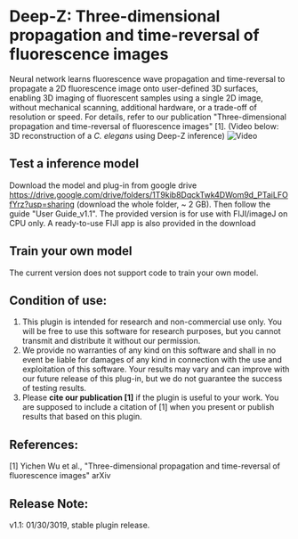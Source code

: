 # Deep-Z: Three-dimensional propagation and time-reversal of fluorescence images 
Neural network learns fluorescence wave propagation and time-reversal to propagate a 2D fluorescence image onto user-defined 3D surfaces, enabling 3D imaging of fluorescent samples using a single 2D image, without mechanical scanning, additional hardware, or a trade-off of resolution or speed. For details, refer to our publication "Three-dimensional propagation and time-reversal of fluorescence images" [1].  (Video below: 3D reconstruction of a _C. elegans_ using Deep-Z inference)
![Video](https://github.com/puppy101puppy/Deep-Z/blob/master/Stack.gif)

## Test a inference model
Download the model and plug-in from google drive https://drive.google.com/drive/folders/1T9kib8DqckTwk4DWom9d_PTaiLFOfYrz?usp=sharing (download the whole folder, ~ 2 GB).
Then follow the guide "User Guide_v1.1".
The provided version is for use with FIJI/imageJ on CPU only. A ready-to-use FIJI app is also provided in the download

## Train your own model
The current version does not support code to train your own model.

## Condition of use:
1. This plugin is intended for research and non-commercial use only. You will be free to use this software for research purposes, but you cannot transmit and distribute it without our permission. 
2. We provide no warranties of any kind on this software and shall in no event be liable for damages of any kind in connection with the use and exploitation of this software. Your results may vary and can improve with our future release of this plug-in, but we do not guarantee the success of testing results.
3. Please **cite our publication [1]** if the plugin is useful to your work. You are supposed to include a citation of [1] when you present or publish results that based on this plugin.

## References:
[1] Yichen Wu et al., "Three-dimensional propagation and time-reversal of fluorescence images" arXiv

## Release Note:
v1.1: 01/30/3019, stable plugin release. 

